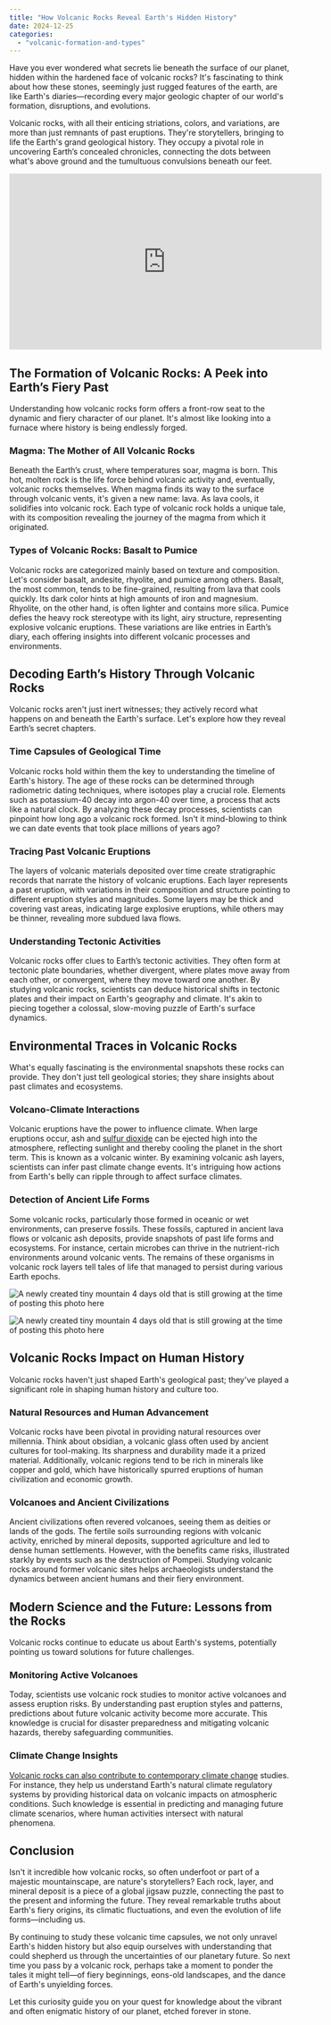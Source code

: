 ```yaml
---
title: "How Volcanic Rocks Reveal Earth's Hidden History"
date: 2024-12-25
categories: 
  - "volcanic-formation-and-types"
---
```


Have you ever wondered what secrets lie beneath the surface of our planet, hidden within the hardened face of volcanic rocks? It's fascinating to think about how these stones, seemingly just rugged features of the earth, are like Earth's diaries—recording every major geologic chapter of our world's formation, disruptions, and evolutions.

Volcanic rocks, with all their enticing striations, colors, and variations, are more than just remnants of past eruptions. They're storytellers, bringing to life the Earth's grand geological history. They occupy a pivotal role in uncovering Earth’s concealed chronicles, connecting the dots between what's above ground and the tumultuous convulsions beneath our feet.

<iframe width="560" height="315" src="https://www.youtube.com/embed/u-49BB3Z740" frameborder="0" allow="accelerometer; autoplay; encrypted-media; gyroscope; picture-in-picture" allowfullscreen></iframe>

  

## The Formation of Volcanic Rocks: A Peek into Earth’s Fiery Past

Understanding how volcanic rocks form offers a front-row seat to the dynamic and fiery character of our planet. It's almost like looking into a furnace where history is being endlessly forged.

### Magma: The Mother of All Volcanic Rocks

Beneath the Earth’s crust, where temperatures soar, magma is born. This hot, molten rock is the life force behind volcanic activity and, eventually, volcanic rocks themselves. When magma finds its way to the surface through volcanic vents, it's given a new name: lava. As lava cools, it solidifies into volcanic rock. Each type of volcanic rock holds a unique tale, with its composition revealing the journey of the magma from which it originated.

### Types of Volcanic Rocks: Basalt to Pumice

Volcanic rocks are categorized mainly based on texture and composition. Let's consider basalt, andesite, rhyolite, and pumice among others. Basalt, the most common, tends to be fine-grained, resulting from lava that cools quickly. Its dark color hints at high amounts of iron and magnesium. Rhyolite, on the other hand, is often lighter and contains more silica. Pumice defies the heavy rock stereotype with its light, airy structure, representing explosive volcanic eruptions. These variations are like entries in Earth’s diary, each offering insights into different volcanic processes and environments.

## Decoding Earth’s History Through Volcanic Rocks

Volcanic rocks aren't just inert witnesses; they actively record what happens on and beneath the Earth's surface. Let's explore how they reveal Earth’s secret chapters.

### Time Capsules of Geological Time

Volcanic rocks hold within them the key to understanding the timeline of Earth's history. The age of these rocks can be determined through radiometric dating techniques, where isotopes play a crucial role. Elements such as potassium-40 decay into argon-40 over time, a process that acts like a natural clock. By analyzing these decay processes, scientists can pinpoint how long ago a volcanic rock formed. Isn't it mind-blowing to think we can date events that took place millions of years ago?

### Tracing Past Volcanic Eruptions

The layers of volcanic materials deposited over time create stratigraphic records that narrate the history of volcanic eruptions. Each layer represents a past eruption, with variations in their composition and structure pointing to different eruption styles and magnitudes. Some layers may be thick and covering vast areas, indicating large explosive eruptions, while others may be thinner, revealing more subdued lava flows.

### Understanding Tectonic Activities

Volcanic rocks offer clues to Earth’s tectonic activities. They often form at tectonic plate boundaries, whether divergent, where plates move away from each other, or convergent, where they move toward one another. By studying volcanic rocks, scientists can deduce historical shifts in tectonic plates and their impact on Earth's geography and climate. It's akin to piecing together a colossal, slow-moving puzzle of Earth's surface dynamics.

## Environmental Traces in Volcanic Rocks

What's equally fascinating is the environmental snapshots these rocks can provide. They don't just tell geological stories; they share insights about past climates and ecosystems.

### Volcano-Climate Interactions

Volcanic eruptions have the power to influence climate. When large eruptions occur, ash and [sulfur dioxide](https://magmamatters.com/the-art-and-science-of-volcano-monitoring/ "The Art and Science of Volcano Monitoring") can be ejected high into the atmosphere, reflecting sunlight and thereby cooling the planet in the short term. This is known as a volcanic winter. By examining volcanic ash layers, scientists can infer past climate change events. It's intriguing how actions from Earth's belly can ripple through to affect surface climates.

### Detection of Ancient Life Forms

Some volcanic rocks, particularly those formed in oceanic or wet environments, can preserve fossils. These fossils, captured in ancient lava flows or volcanic ash deposits, provide snapshots of past life forms and ecosystems. For instance, certain microbes can thrive in the nutrient-rich environments around volcanic vents. The remains of these organisms in volcanic rock layers tell tales of life that managed to persist during various Earth epochs.

![A newly created tiny mountain 4 days old that is still growing at the time of posting this photo here](images/volcanic-37-683x1024.jpg)

![A newly created tiny mountain 4 days old that is still growing at the time of posting this photo here](images/volcanic-152-683x1024.jpg)

## Volcanic Rocks Impact on Human History

Volcanic rocks haven't just shaped Earth's geological past; they've played a significant role in shaping human history and culture too.

### Natural Resources and Human Advancement

Volcanic rocks have been pivotal in providing natural resources over millennia. Think about obsidian, a volcanic glass often used by ancient cultures for tool-making. Its sharpness and durability made it a prized material. Additionally, volcanic regions tend to be rich in minerals like copper and gold, which have historically spurred eruptions of human civilization and economic growth.

### Volcanoes and Ancient Civilizations

Ancient civilizations often revered volcanoes, seeing them as deities or lands of the gods. The fertile soils surrounding regions with volcanic activity, enriched by mineral deposits, supported agriculture and led to dense human settlements. However, with the benefits came risks, illustrated starkly by events such as the destruction of Pompeii. Studying volcanic rocks around former volcanic sites helps archaeologists understand the dynamics between ancient humans and their fiery environment.

## Modern Science and the Future: Lessons from the Rocks

Volcanic rocks continue to educate us about Earth's systems, potentially pointing us toward solutions for future challenges.

### Monitoring Active Volcanoes

Today, scientists use volcanic rock studies to monitor active volcanoes and assess eruption risks. By understanding past eruption styles and patterns, predictions about future volcanic activity become more accurate. This knowledge is crucial for disaster preparedness and mitigating volcanic hazards, thereby safeguarding communities.

### Climate Change Insights

[Volcanic rocks can also contribute to contemporary climate change](https://magmamatters.com/geothermal-energy-and-its-volcanic-origins/ "Geothermal Energy and Its Volcanic Origins") studies. For instance, they help us understand Earth's natural climate regulatory systems by providing historical data on volcanic impacts on atmospheric conditions. Such knowledge is essential in predicting and managing future climate scenarios, where human activities intersect with natural phenomena.

## Conclusion

Isn't it incredible how volcanic rocks, so often underfoot or part of a majestic mountainscape, are nature's storytellers? Each rock, layer, and mineral deposit is a piece of a global jigsaw puzzle, connecting the past to the present and informing the future. They reveal remarkable truths about Earth's fiery origins, its climatic fluctuations, and even the evolution of life forms—including us.

By continuing to study these volcanic time capsules, we not only unravel Earth's hidden history but also equip ourselves with understanding that could shepherd us through the uncertainties of our planetary future. So next time you pass by a volcanic rock, perhaps take a moment to ponder the tales it might tell—of fiery beginnings, eons-old landscapes, and the dance of Earth's unyielding forces.

Let this curiosity guide you on your quest for knowledge about the vibrant and often enigmatic history of our planet, etched forever in stone.
